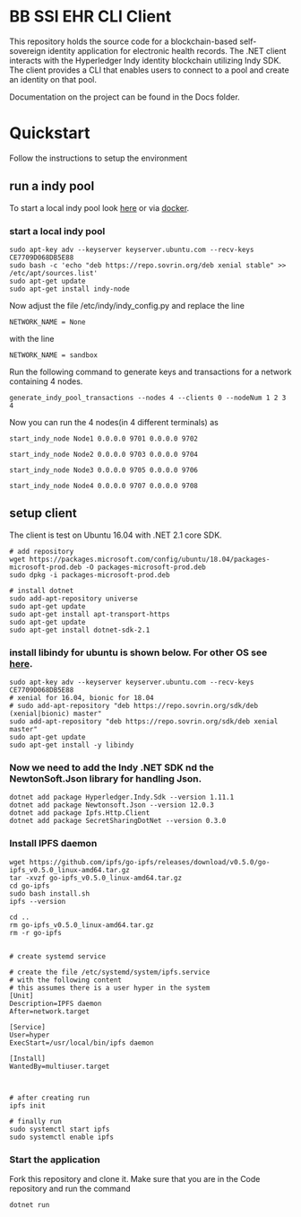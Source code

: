 # BB SSI EHR CLI Client
This repository holds the source code for a blockchain-based self-sovereign identity application for electronic health records. The .NET client interacts with the Hyperledger Indy identity blockchain utilizing Indy SDK. The client provides a CLI that enables users to connect to a pool and create an identity on that pool.

Documentation on the project can be found in the Docs folder.

# Quickstart
Follow the instructions to setup the environment

## run a indy pool
To start a local indy pool look [here](https://github.com/hyperledger/indy-node/blob/master/docs/source/start-nodes.md) or via [docker](https://github.com/hyperledger/indy-sdk/blob/master/README.md#how-to-start-local-nodes-pool-with-docker).

### start a local indy pool
```
sudo apt-key adv --keyserver keyserver.ubuntu.com --recv-keys CE7709D068DB5E88
sudo bash -c 'echo "deb https://repo.sovrin.org/deb xenial stable" >> /etc/apt/sources.list'
sudo apt-get update
sudo apt-get install indy-node
```

Now adjust the file /etc/indy/indy_config.py and replace the line
```
NETWORK_NAME = None
```

with the line
```
NETWORK_NAME = sandbox
```

Run the following command to generate keys and transactions for a network containing 4 nodes.
```
generate_indy_pool_transactions --nodes 4 --clients 0 --nodeNum 1 2 3 4
```

Now you can run the 4 nodes(in 4 different terminals) as
```
start_indy_node Node1 0.0.0.0 9701 0.0.0.0 9702
```
```
start_indy_node Node2 0.0.0.0 9703 0.0.0.0 9704
```
```
start_indy_node Node3 0.0.0.0 9705 0.0.0.0 9706
```
```
start_indy_node Node4 0.0.0.0 9707 0.0.0.0 9708
```

## setup client
The client is test on Ubuntu 16.04 with .NET 2.1 core SDK.
```
# add repository
wget https://packages.microsoft.com/config/ubuntu/18.04/packages-microsoft-prod.deb -O packages-microsoft-prod.deb
sudo dpkg -i packages-microsoft-prod.deb

# install dotnet
sudo add-apt-repository universe
sudo apt-get update
sudo apt-get install apt-transport-https
sudo apt-get update
sudo apt-get install dotnet-sdk-2.1
```

### install libindy for ubuntu is shown below. For other OS see [here](https://github.com/hyperledger/indy-sdk/blob/master/README.md#binaries).
```
sudo apt-key adv --keyserver keyserver.ubuntu.com --recv-keys CE7709D068DB5E88
# xenial for 16.04, bionic for 18.04
# sudo add-apt-repository "deb https://repo.sovrin.org/sdk/deb (xenial|bionic) master"
sudo add-apt-repository "deb https://repo.sovrin.org/sdk/deb xenial master"
sudo apt-get update
sudo apt-get install -y libindy
```

### Now we need to add the Indy .NET SDK nd the NewtonSoft.Json library for handling Json.
```
dotnet add package Hyperledger.Indy.Sdk --version 1.11.1
dotnet add package Newtonsoft.Json --version 12.0.3
dotnet add package Ipfs.Http.Client
dotnet add package SecretSharingDotNet --version 0.3.0
```

### Install IPFS daemon
```
wget https://github.com/ipfs/go-ipfs/releases/download/v0.5.0/go-ipfs_v0.5.0_linux-amd64.tar.gz
tar -xvzf go-ipfs_v0.5.0_linux-amd64.tar.gz
cd go-ipfs
sudo bash install.sh
ipfs --version

cd ..
rm go-ipfs_v0.5.0_linux-amd64.tar.gz
rm -r go-ipfs


# create systemd service

# create the file /etc/systemd/system/ipfs.service
# with the following content
# this assumes there is a user hyper in the system
[Unit]
Description=IPFS daemon
After=network.target

[Service]
User=hyper
ExecStart=/usr/local/bin/ipfs daemon

[Install]
WantedBy=multiuser.target



# after creating run
ipfs init

# finally run
sudo systemctl start ipfs
sudo systemctl enable ipfs
```


### Start the application
Fork this repository and clone it. Make sure that you are in the Code repository and run the command
```
dotnet run
```
